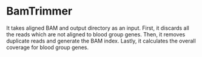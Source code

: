 # BamTrimmer

It takes aligned BAM and output directory as an input.
First, it discards all the reads which are not aligned to blood group genes.
Then, it removes duplicate reads and generate the BAM index. 
Lastly, it calculates the overall coverage for blood group genes.

 

